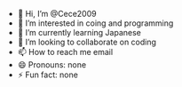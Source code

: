 - 👋 Hi, I’m @Cece2009
- 👀 I’m interested in coing and programming
- 🌱 I’m currently learning Japanese
- 💞️ I’m looking to collaborate on coding
- 📫 How to reach me email
- 😄 Pronouns: none
- ⚡ Fun fact: none

<!---
Cece2009/Cece2009 is a ✨ special ✨ repository because its `README.md` (this file) appears on your GitHub profile.
You can click the Preview link to take a look at your changes.
--->
